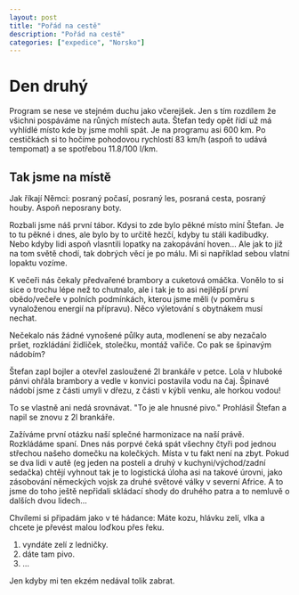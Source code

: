 ```yaml
---
layout: post
title: "Pořád na cestě"
description: "Pořád na cestě"
categories: ["expedice", "Norsko"]
---
```


# Den druhý

Program se nese ve stejném duchu jako včerejšek. Jen s tím rozdílem že všichni pospáváme na růných místech auta. Štefan tedy opět řídí už má vyhlídlé místo kde by jsme mohli spát. Je na programu asi 600 km. Po cestičkách si to hočíme pohodovou rychlostí 83 km/h (aspoň to udává tempomat) a se spotřebou 11.8/100 l/km. 

## Tak jsme na místě

Jak říkají Němci: posraný počasí, posraný les, posraná cesta, posraný houby. Aspoň neposrany boty.

Rozbali jsme náš první tábor. Kdysi to zde bylo pěkné místo míní Štefan. Je to tu pěkné i dnes, ale bylo by to určitě hezčí, kdyby tu stáli kadibudky. Nebo kdyby lidi aspoň vlasntili lopatky na zakopávání hoven... Ale jak to již na tom světě chodí, tak dobrých věcí je po málu. Mi si například sebou vlatní lopaktu vozíme. 

K večeři nás čekaly předvařené brambory a cuketová omáčka. Vonělo to si sice o trochu lépe než to chutnalo, ale i tak je to asi nejlěpší první obědo/večeře v polních podmínkách, kterou jsme měli (v poměru s vynaloženou energií na přípravu). Něco výletování s obytnákem musí nechat. 

Nečekalo nás žádné vynošené půlky auta, modlenení se aby nezačalo pršet, rozkládání židliček, stolečku, montáž vařiče. Co pak se špinavým nádobím?

Štefan zapl bojler a otevřel zasloužené 2l brankáře v petce. Lola v hluboké pánvi ohřála brambory a vedle v konvici postavila vodu na čaj. Špinavé nádobí jsme z části umyli v dřezu, z části v kýbli venku, ale horkou vodou!

To se vlastně ani nedá srovnávat. 
"To je ale hnusné pivo." Prohlásil Štefan a napil se znovu z 2l brankáře. 

Zažíváme první otázku naší splečné harmonizace na naší právě. Rozkládáme spaní. Dnes nás porpvé čeká spát všechny čtyři pod jednou střechou našeho domečku na kolečkých. Místa v tu fakt není na zbyt. Pokud se dva lidi v autě (eg jeden na posteli a druhý v kuchyni/východ/zadní sedačka) chtějí vyhnout tak je to logistická úloha asi na takové úrovni, jako zásobování německých vojsk za druhé světové války v severní Africe. A to jsme do toho ještě nepřidali skládací shody do druhého patra a to nemluvě o dalších dvou lidech...

Chvílemi si připadám jako v té hádance:
Máte kozu, hlávku zelí, vlka a chcete je převést malou loďkou přes řeku.
1. vyndáte zelí z ledničky.
2. dáte tam pivo.
3. ...


Jen kdyby mi ten ekzém nedával tolik zabrat. 